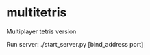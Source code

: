 multitetris
===========

Multiplayer tetris version

Run server:
    ./start_server.py [bind_address port]
